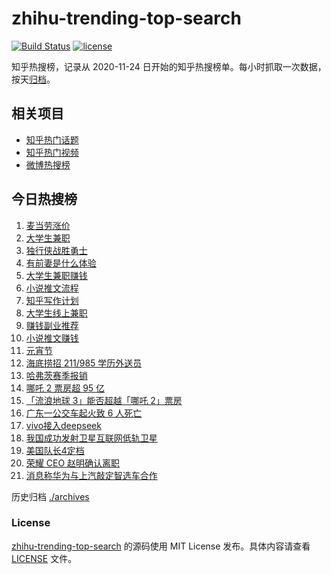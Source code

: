 # zhihu-trending-top-search

[![Build Status](https://github.com/justjavac/zhihu-trending-top-search/workflows/ci/badge.svg?branch=main)](https://github.com/justjavac/zhihu-trending-top-search/actions)
[![license](https://img.shields.io/github/license/justjavac/zhihu-trending-top-search)](https://github.com/justjavac/zhihu-trending-top-search/blob/main/LICENSE)

知乎热搜榜，记录从 2020-11-24 日开始的知乎热搜榜单。每小时抓取一次数据，按天[归档](./archives)。

## 相关项目

- [知乎热门话题](https://github.com/justjavac/zhihu-trending-hot-questions)
- [知乎热门视频](https://github.com/justjavac/zhihu-trending-hot-video)
- [微博热搜榜](https://github.com/justjavac/weibo-trending-hot-search)

## 今日热搜榜

<!-- BEGIN -->
<!-- 最后更新时间 Thu Feb 13 2025 23:13:52 GMT+0800 (China Standard Time) -->

1. [麦当劳涨价](https://www.zhihu.com/search?q=%E9%BA%A6%E5%BD%93%E5%8A%B3%E6%B6%A8%E4%BB%B7)
1. [大学生兼职](https://www.zhihu.com/search?q=%E5%A4%A7%E5%AD%A6%E7%94%9F%E5%85%BC%E8%81%8C)
1. [独行侠战胜勇士](https://www.zhihu.com/search?q=%E7%8B%AC%E8%A1%8C%E4%BE%A0%E6%88%98%E8%83%9C%E5%8B%87%E5%A3%AB)
1. [有前妻是什么体验](https://www.zhihu.com/search?q=%E6%9C%89%E5%89%8D%E5%A6%BB%E6%98%AF%E4%BB%80%E4%B9%88%E4%BD%93%E9%AA%8C)
1. [大学生兼职赚钱](https://www.zhihu.com/search?q=%E5%A4%A7%E5%AD%A6%E7%94%9F%E5%85%BC%E8%81%8C%E8%B5%9A%E9%92%B1)
1. [小说推文流程](https://www.zhihu.com/search?q=%E5%B0%8F%E8%AF%B4%E6%8E%A8%E6%96%87%E6%B5%81%E7%A8%8B)
1. [知乎写作计划](https://www.zhihu.com/search?q=%E7%9F%A5%E4%B9%8E%E5%86%99%E4%BD%9C%E8%AE%A1%E5%88%92)
1. [大学生线上兼职](https://www.zhihu.com/search?q=%E5%A4%A7%E5%AD%A6%E7%94%9F%E7%BA%BF%E4%B8%8A%E5%85%BC%E8%81%8C)
1. [赚钱副业推荐](https://www.zhihu.com/search?q=%E8%B5%9A%E9%92%B1%E5%89%AF%E4%B8%9A%E6%8E%A8%E8%8D%90)
1. [小说推文赚钱](https://www.zhihu.com/search?q=%E5%B0%8F%E8%AF%B4%E6%8E%A8%E6%96%87%E8%B5%9A%E9%92%B1)
1. [元宵节](https://www.zhihu.com/search?q=%E5%85%83%E5%AE%B5%E8%8A%82)
1. [海底捞招 211/985 学历外送员](https://www.zhihu.com/search?q=%E6%B5%B7%E5%BA%95%E6%8D%9E%E6%8B%9B%20211%2F985%20%E5%AD%A6%E5%8E%86%E5%A4%96%E9%80%81%E5%91%98)
1. [哈弗茨赛季报销](https://www.zhihu.com/search?q=%E5%93%88%E5%BC%97%E8%8C%A8%E8%B5%9B%E5%AD%A3%E6%8A%A5%E9%94%80)
1. [哪吒 2 票房超 95 亿](https://www.zhihu.com/search?q=%E5%93%AA%E5%90%92%202%20%E7%A5%A8%E6%88%BF%E8%B6%85%2095%20%E4%BA%BF%20)
1. [「流浪地球 3」能否超越「哪吒 2」票房](https://www.zhihu.com/search?q=%E3%80%8C%E6%B5%81%E6%B5%AA%E5%9C%B0%E7%90%83%203%E3%80%8D%E8%83%BD%E5%90%A6%E8%B6%85%E8%B6%8A%E3%80%8C%E5%93%AA%E5%90%92%202%E3%80%8D%E7%A5%A8%E6%88%BF)
1. [广东一公交车起火致 6 人死亡](https://www.zhihu.com/search?q=%E5%B9%BF%E4%B8%9C%E4%B8%80%E5%85%AC%E4%BA%A4%E8%BD%A6%E8%B5%B7%E7%81%AB%E8%87%B4%206%20%E4%BA%BA%E6%AD%BB%E4%BA%A1)
1. [vivo接入deepseek](https://www.zhihu.com/search?q=vivo%E6%8E%A5%E5%85%A5deepseek)
1. [我国成功发射卫星互联网低轨卫星](https://www.zhihu.com/search?q=%E6%88%91%E5%9B%BD%E6%88%90%E5%8A%9F%E5%8F%91%E5%B0%84%E5%8D%AB%E6%98%9F%E4%BA%92%E8%81%94%E7%BD%91%E4%BD%8E%E8%BD%A8%E5%8D%AB%E6%98%9F)
1. [美国队长4定档](https://www.zhihu.com/search?q=%E7%BE%8E%E5%9B%BD%E9%98%9F%E9%95%BF4%E5%AE%9A%E6%A1%A3)
1. [荣耀 CEO 赵明确认离职](https://www.zhihu.com/search?q=%E8%8D%A3%E8%80%80%20CEO%20%E8%B5%B5%E6%98%8E%E7%A1%AE%E8%AE%A4%E7%A6%BB%E8%81%8C)
1. [消息称华为与上汽敲定智选车合作](https://www.zhihu.com/search?q=%E6%B6%88%E6%81%AF%E7%A7%B0%E5%8D%8E%E4%B8%BA%E4%B8%8E%E4%B8%8A%E6%B1%BD%E6%95%B2%E5%AE%9A%E6%99%BA%E9%80%89%E8%BD%A6%E5%90%88%E4%BD%9C)

<!-- END -->

历史归档 [./archives](./archives)

### License

[zhihu-trending-top-search](https://github.com/justjavac/zhihu-trending-top-search) 的源码使用 MIT License
发布。具体内容请查看 [LICENSE](./LICENSE) 文件。
